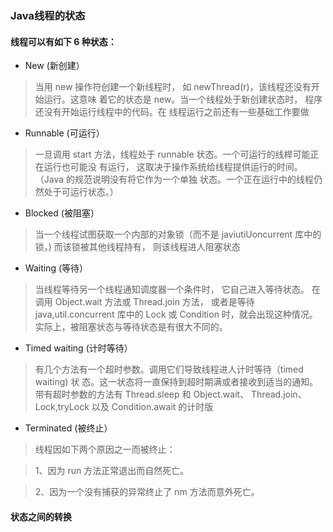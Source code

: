 

### Java线程的状态

#### 线程可以有如下 6 种状态：

- New (新创建）

> 当用 new 操作符创建一个新线程时， 如 newThread(r)，该线程还没有开始运行。这意味
着它的状态是 new。当一个线程处于新创建状态时， 程序还没有开始运行线程中的代码。在
线程运行之前还有一些基础工作要做

- Runnable (可运行）

> 一旦调用 start 方法，线程处于 runnable 状态。一个可运行的线桿可能正在运行也可能没
有运行， 这取决于操作系统给线程提供运行的时间。（Java 的规范说明没有将它作为一个单独
状态。一个正在运行中的线程仍然处于可运行状态。）

- Blocked (被阻塞）

> 当一个线程试图获取一个内部的对象锁（而不是 javiutiUoncurrent 库中的锁，) 而该锁被其他线程持有， 则该线程进人阻塞状态

- Waiting (等待）

> 当线程等待另一个线程通知调度器一个条件时， 它自己进入等待状态。 在调用 Object.wait 方法或 Thread.join 方法， 或者是等待 java,util.concurrent 库中的 Lock 或 Condition 时，就会出现这种情况。实际上，被阻塞状态与等待状态是有很大不同的。

- Timed waiting (计时等待）

> 有几个方法有一个超时参数。调用它们导致线程进人计时等待（timed waiting) 状
态。这一状态将一直保持到超时期满或者接收到适当的通知。带有超时参数的方法有
Thread.sleep 和 Object.wait、 Thread.join、 Lock,tryLock 以及 Condition.await 的计时版

- Terminated (被终止）

> 线程因如下两个原因之一而被终止：

> 1、因为 run 方法正常退出而自然死亡。

> 2、因为一个没有捕获的异常终止了 nm 方法而意外死亡。


#### 状态之间的转换














